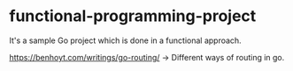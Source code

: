 # functional-programming-project

It's a sample Go project which is done in a functional approach.

https://benhoyt.com/writings/go-routing/ -> Different ways of routing in go.
